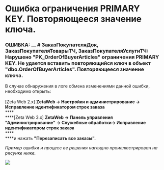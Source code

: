 # Ошибка ограничения PRIMARY KEY. Повторяющееся значение ключа.

### ОШИБКА: __ # ЗаказПокупателяДок, ЗаказПокупателяТоварыТЧ, ЗаказПокупателяУслугиТЧ: Нарушено "PK\_OrderOfBuyerArticles" ограничения PRIMARY KEY. Не удается вставить повторяющийся ключ в объект "dbo.OrderOfBuyerArticles". Повторяющееся значение ключа.

В случае обнаружения в логе обмена изменениями данной ошибки, необходимо открыть:\
\
\[Zeta Web 2.x] **ZetaWeb → Настройки и администрирование → Исправление идентификатором строк заказа**\
****\
****\[Zeta Web 3.x] **ZetaWeb → Панель управления "Администрирование" → Служебные обработки→ Исправление идентификатором строк заказа**\
****\
****и нажать **"Перезаписать все заказы".**

_Пример ошибки и процесс ее решения наглядно проиллюстрирован на рисунке ниже._

![](../.gitbook/assets/image-164.png)

